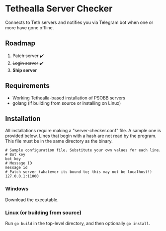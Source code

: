 Tethealla Server Checker
========================
Connects to Teth servers and notifies you via Telegram bot when one or more have gone offline.

Roadmap
-------
1. ~~Patch server~~ ✔️
2. ~~Login server~~ ✔️
3. **Ship server**

Requirements
------------
  - Working Tethealla-based installation of PSOBB servers
  - golang (if building from source or installing on Linux)

Installation
------------
All installations require making a "server-checker.conf" file.  A sample one is provided below.
Lines that begin with a hash are not read by the program.
This file must be in the same directory as the binary.

```
# Sample configuration file. Substitute your own values for each line.
# Bot key
bot key
# Message ID
message id
# Patch server (whatever its bound to; this may not be localhost!)
127.0.0.1:11000
```

### Windows
Download the executable.

### Linux (or building from source)
Run `go build` in the top-level directory, and then optionally `go install`.
